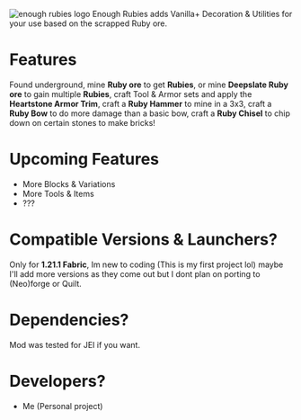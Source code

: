 ![enough rubies logo](https://cdn.modrinth.com/data/cached_images/aaea794010a481357a930ac18780c67e23ba4bab.png)
Enough Rubies adds Vanilla+ Decoration & Utilities for your use based on the scrapped Ruby ore.
# Features
Found underground, mine **Ruby ore** to get **Rubies**, or mine **Deepslate Ruby ore** to gain multiple **Rubies**, craft Tool & Armor sets and apply the **Heartstone Armor Trim**, craft a **Ruby Hammer** to mine in a 3x3, craft a **Ruby Bow** to do more damage than a basic bow, craft a **Ruby Chisel** to chip down on certain stones to make bricks!
# Upcoming Features
- More Blocks & Variations
- More Tools & Items
- ???
# Compatible Versions & Launchers?
Only for **1.21.1 Fabric**, Im new to coding (This is my first project lol) maybe I'll add more versions as they come out but I dont plan on porting to (Neo)forge or Quilt.
# Dependencies?
Mod was tested for JEI if you want.
# Developers?
- Me (Personal project)
